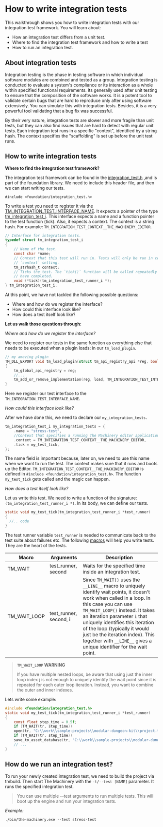 # How to write integration tests

This walkthrough shows you how to write integration tests with our integration test framework. You will learn about:

- How an integration test differs from a unit test.
- Where to find the integration test framework and how to write a test
- How to run an integration test.

## **About integration tests**

Integration testing is the phase in testing software in which individual software modules are combined and tested as a group. Integration testing is conducted to evaluate a system's compliance or its interaction as a whole within specified functional requirements. 
Its generally used after unit testing to ensure that the composition of the software works. It is a potent tool to validate certain bugs that are hard to reproduce only after using software extensively. You can simulate this with integration tests. Besides, it is a very powerful tool validating that a bug fix was successful.

By their very nature, integration tests are slower and more fragile than unit tests, but they can also find issues that are hard to detect with regular unit tests. Each integration test runs in a specific "context", identified by a string hash. The context specifies the "scaffolding" is set up before the unit test runs.

## **How to write integration tests**

**Where to find the integration test framework?**

The integration test framework can be found in the [integration_test.h](#) ,and is part of the foundation library. We need to include this header file, and then we can start writing our tests.


    #include <foundation/integration_test.h>

To write a test you need to register it via the [TM_INTEGRATION_TEST_INTERFACE_NAME](http://#). It expects a pointer of the type [tm_integration_test_i](http://#). This interface expects a name and a function pointer to the test function (tick). Also, it expects a context. The context is a string hash. For example: `TM_INTEGRATION_TEST_CONTEXT__THE_MACHINERY_EDITOR`.


```c
// Interface for integration tests.
typedef struct tm_integration_test_i
{
    // Name of the test.
    const char *name;
    // Context that this test will run in. Tests will only be run in contexts that match their
    // `context` setting.
    tm_strhash_t context;
    // Ticks the test. The `tick()` function will be called repeatedly until all it's `wait()` calls
    // have completed.
    void (*tick)(tm_integration_test_runner_i *);
} tm_integration_test_i;
```

At this point, we have not tackled the following possible questions:

- Where and how do we register the interface?
- How could this interface look like?
- How does a test itself look like?

**Let us walk those questions through:**

*Where and how do we register the interface?*

We need to register our tests in the same function as everything else that needs to be executed when a plugin loads: in our `tm_load_plugin`.


```c
// my amazing plugin
TM_DLL_EXPORT void tm_load_plugin(struct tm_api_registry_api *reg, bool load)
{
    tm_global_api_registry = reg;
    //...
    tm_add_or_remove_implementation(reg, load, TM_INTEGRATION_TEST_INTERFACE_NAME, my_integration_tests);
}
```

Here we register our test interface to the `TM_INTEGRATION_TEST_INTERFACE_NAME`.

*How could this interface look like?*

After we have done this, we need to declare our `my_integration_tests.` 


```c
tm_integration_test_i my_integration_tests = {
    .name = "stress-test",
    //Context that specifies a running The Machinery editor application
    .context = TM_INTEGRATION_TEST_CONTEXT__THE_MACHINERY_EDITOR,
    .tick = my_test_tick,
};
```

The name field is important because, later on, we need to use this name when we want to run the test. The context makes sure that it runs and boots up the Editor. `TM_INTEGRATION_TEST_CONTEXT__THE_MACHINERY_EDITOR` is defined in `#include <foundation/integration_test.h>`. The function `my_test_tick` gets called and the magic can happen.

*How does a test itself look like?*

 Let us write this test. We need to write a function of the signature: `(tm_integration_test_runner_i *)`.  In its body, we can define our tests.


```c
static void my_test_tick(tm_integration_test_runner_i *test_runner)
{
  //.. code
}
```

The test runner variable `test_runner` is needed to communicate back to the test suite about failures etc.  The following [macros](http://#) will help you write tests. They are the heart of the tests.

| **Macro**    | **Arguments**          | **Description**                                              |
| ------------ | ---------------------- | ------------------------------------------------------------ |
| TM_WAIT      | test_runner, second    | Waits for the specified time inside an integration test.     |
| TM_WAIT_LOOP | test_runner, second, i | Since `TM_WAIT()` uses the `__LINE__` macro to uniquely identify wait points, it doesn't work when called in a loop. In this case you can use `TM_WAIT_LOOP()` instead. It takes an iteration parameter `i` that uniquely identifies this iteration of the loop (typically it would just be the iteration index). This together with `__LINE__` gives a unique identifier for the wait point. |

> **`TM_WAIT_LOOP` WARNING**
>
> If you have multiple nested loops, be aware that using just the inner loop index j is not enough to uniquely identify the wait point since it is repeated for each outer loop iteration. Instead, you want to combine the outer and inner indexes.

Lets write some example:

```c
#include <foundation/integration_test.h>
static void my_test_tick(tm_integration_test_runner_i *test_runner)
{
    const float step_time = 0.5f;
    if (TM_WAIT(tr, step_time))
    open(tr, "C:\\work\\sample-projects\\modular-dungeon-kit\\project.the_machinery_dir");
    if (TM_WAIT(tr, step_time))
    save_to_asset_database(tr, "C:\\work\\sample-projects\\modular-dungeon-kit\\modular-dungeon-kit.the_machinery_db");
    // ...
}
```


## **How do we run an integration test?**

To run your newly created integration test, we need to build the project via tmbuild. Then start The Machinery with the `-t/--test [NAME]` parameter. It runs the specified integration test. 


> You can use multiple --test arguments to run multiple tests. This will boot up the engine and run your integration tests.

*Example:*

    ./bin/the-machinery.exe --test stress-test

